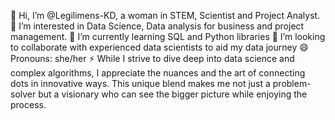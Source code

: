 👋 Hi, I’m @Legilimens-KD, a woman in STEM, Scientist and Project Analyst.
👀 I’m interested in Data Science, Data analysis for business and project management. 
🌱 I’m currently learning SQL and Python libraries
💞️ I’m looking to collaborate with experienced data scientists to aid my data journey
😄 Pronouns: she/her
⚡ While I strive to dive deep into data science and complex algorithms, I appreciate the nuances and the art of connecting dots in innovative ways. This unique blend makes me not just a problem-solver but a visionary who can see the bigger picture while enjoying the process.

<!---
Legilimens-KD/Legilimens-KD is a ✨ special ✨ repository because its `README.md` (this file) appears on your GitHub profile.
You can click the Preview link to take a look at your changes.
--->
